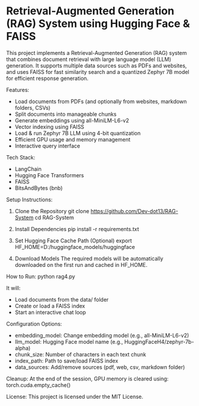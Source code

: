 # Retrieval-Augmented Generation (RAG) System using Hugging Face & FAISS

This project implements a Retrieval-Augmented Generation (RAG) system that combines document retrieval with large language model (LLM) generation. It supports multiple data sources such as PDFs and websites, and uses FAISS for fast similarity search and a quantized Zephyr 7B model for efficient response generation.

Features:
- Load documents from PDFs (and optionally from websites, markdown folders, CSVs)
- Split documents into manageable chunks
- Generate embeddings using all-MiniLM-L6-v2
- Vector indexing using FAISS
- Load & run Zephyr 7B LLM using 4-bit quantization
- Efficient GPU usage and memory management
- Interactive query interface

Tech Stack:
- LangChain
- Hugging Face Transformers
- FAISS
- BitsAndBytes (bnb)

Setup Instructions:

1. Clone the Repository
   git clone https://github.com/Dev-dot13/RAG-System
   cd RAG-System

2. Install Dependencies
   pip install -r requirements.txt

3. Set Hugging Face Cache Path (Optional)
   export HF_HOME=D:/huggingface_models/huggingface

4. Download Models
   The required models will be automatically downloaded on the first run and cached in HF_HOME.

How to Run:
python rag4.py

It will:
- Load documents from the data/ folder
- Create or load a FAISS index
- Start an interactive chat loop

Configuration Options:
- embedding_model: Change embedding model (e.g., all-MiniLM-L6-v2)
- llm_model: Hugging Face model name (e.g., HuggingFaceH4/zephyr-7b-alpha)
- chunk_size: Number of characters in each text chunk
- index_path: Path to save/load FAISS index
- data_sources: Add/remove sources (pdf, web, csv, markdown folder)

Cleanup:
At the end of the session, GPU memory is cleared using:
torch.cuda.empty_cache()

License:
This project is licensed under the MIT License.
